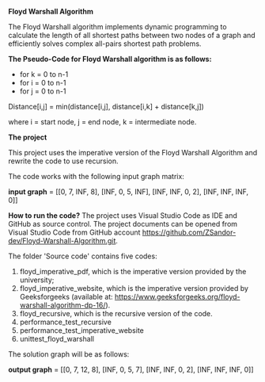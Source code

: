 **Floyd Warshall Algorithm**

The Floyd Warshall algorithm implements dynamic programming to calculate the length of all shortest paths between two nodes of a graph 
and efficiently solves complex all-pairs shortest path problems.

**The Pseudo-Code for Floyd Warshall algorithm is as follows:**

- for k = 0 to n-1
- for i = 0 to n-1
- for j = 0 to n-1

Distance[i,j] = min(distance[i,j], distance[i,k] + distance[k,j])

where i = start node, j = end node, k = intermediate node.

**The project**

This project uses the imperative version of the Floyd Warshall Algorithm and rewrite the code to use recursion. 

The code works with the following input graph matrix:

**input graph** = [[0, 7, INF, 8],
                  [INF, 0, 5, INF],
                  [INF, INF, 0, 2],
                  [INF, INF, INF, 0]]


**How to run the code?**
The project uses Visual Studio Code as IDE and GitHub as source control.
The project documents can be opened from Visual Studio Code from GitHub account https://github.com/ZSandor-dev/Floyd-Warshall-Algorithm.git.

The folder 'Source code' contains five codes:
1. floyd_imperative_pdf, which is the imperative version provided by the university;
2. floyd_imperative_website, which is the imperative version provided by Geeksforgeeks (available at:
   https://www.geeksforgeeks.org/floyd-warshall-algorithm-dp-16/).
3. floyd_recursive, which is the recursive version of the code.
4. performance_test_recursive
5. performance_test_imperative_website
6. unittest_floyd_warshall

The solution graph will be as follows:

**output graph** = [[0, 7, 12, 8],
                   [INF, 0, 5, 7],
                   [INF, INF, 0, 2],
                   [INF, INF, INF, 0]]
